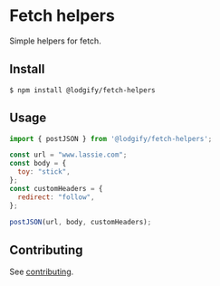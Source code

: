 # Fetch helpers

Simple helpers for fetch.

## Install

`$ npm install @lodgify/fetch-helpers`

## Usage
```js
import { postJSON } from '@lodgify/fetch-helpers';

const url = "www.lassie.com";
const body = {
  toy: "stick",
};
const customHeaders = {
  redirect: "follow",
};

postJSON(url, body, customHeaders);
```

## Contributing

See [contributing](https://github.com/lodgify/fetch-related-utils/blob/master/docs/CONTRIBUTING.md).
